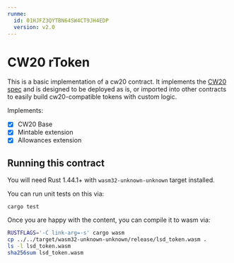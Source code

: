 ```yaml
---
runme:
  id: 01HJFZ3QYTBN64SW4CT9JH4EDP
  version: v2.0
---
```


# CW20 rToken

This is a basic implementation of a cw20 contract. It implements
the [CW20 spec](../../packages/cw20/README.md) and is designed to
be deployed as is, or imported into other contracts to easily build
cw20-compatible tokens with custom logic.

Implements:

- [x] CW20 Base
- [x] Mintable extension
- [x] Allowances extension

## Running this contract

You will need Rust 1.44.1+ with `wasm32-unknown-unknown` target installed.

You can run unit tests on this via:

`cargo test`

Once you are happy with the content, you can compile it to wasm via:

```sh {"id":"01HJFZ3QYTBN64SW4CT5M6YNSY"}
RUSTFLAGS='-C link-arg=-s' cargo wasm
cp ../../target/wasm32-unknown-unknown/release/lsd_token.wasm .
ls -l lsd_token.wasm
sha256sum lsd_token.wasm
```
